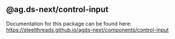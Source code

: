 ## @ag.ds-next/control-input

Documentation for this package can be found here: https://steelthreads.github.io/agds-next/components/control-input
